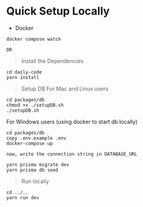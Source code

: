 # Quick Setup Locally

* Docker

```
docker compose watch
```

    OR

> Install the Dependencies

```
cd daily-code
yarn install
```

> Setup DB
For Mac and Linux users
```
cd packages/db
chmod +x ./setupDB.sh
./setupDB.sh
```

For Windows users (using docker to start db locally)
```
cd packages/db
copy .env.example .env
docker-compose up

now, write the connection string in DATABASE_URL

yarn prisma migrate dev
yarn prisma db seed
```

> Run locally

```
cd ../..
yarn run dev
```
